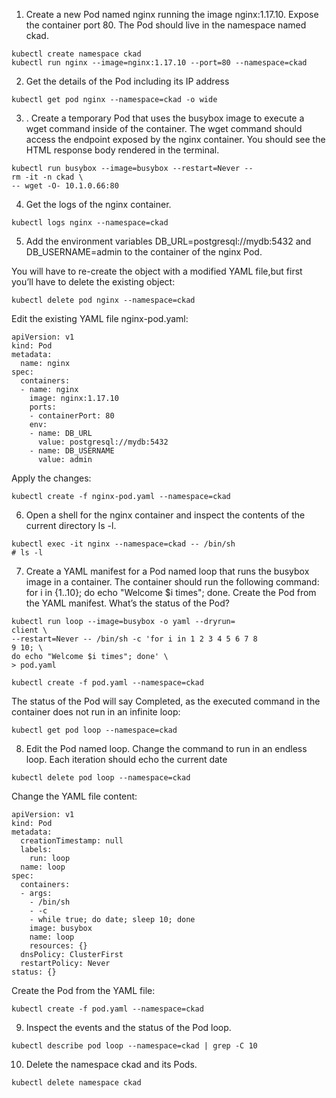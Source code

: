 1. Create a new Pod named nginx running the image nginx:1.17.10. Expose the container port 80. The Pod should live in the namespace named ckad.


```
kubectl create namespace ckad
kubectl run nginx --image=nginx:1.17.10 --port=80 --namespace=ckad

```
2. Get the details of the Pod including its IP address

```
kubectl get pod nginx --namespace=ckad -o wide

```

3. . Create a temporary Pod that uses the busybox image to execute a wget command inside of the container. The wget command should access the endpoint exposed by the nginx container. You should see the HTML response body rendered in the terminal.

```
kubectl run busybox --image=busybox --restart=Never --
rm -it -n ckad \
-- wget -O- 10.1.0.66:80

```
4. Get the logs of the nginx container.

```
kubectl logs nginx --namespace=ckad

```
5. Add the environment variables DB_URL=postgresql://mydb:5432 and DB_USERNAME=admin to the container of the nginx Pod.

You will have to re-create the object with a modified YAML file,but first you’ll have to delete the existing object:

```
kubectl delete pod nginx --namespace=ckad

```
Edit the existing YAML file nginx-pod.yaml:

```
apiVersion: v1
kind: Pod
metadata:
  name: nginx
spec:
  containers:
  - name: nginx
    image: nginx:1.17.10
    ports:
    - containerPort: 80
    env:
    - name: DB_URL
      value: postgresql://mydb:5432
    - name: DB_USERNAME
      value: admin

```
Apply the changes:

```
kubectl create -f nginx-pod.yaml --namespace=ckad

```


6. Open a shell for the nginx container and inspect the contents of the current directory ls -l.

```
kubectl exec -it nginx --namespace=ckad -- /bin/sh
# ls -l
```

7. Create a YAML manifest for a Pod named loop that runs the busybox image in a container. The container should run the following command: for i in {1..10}; do echo "Welcome $i times"; done. Create the Pod from the YAML manifest. What’s the status of the Pod?

```
kubectl run loop --image=busybox -o yaml --dryrun=
client \
--restart=Never -- /bin/sh -c 'for i in 1 2 3 4 5 6 7 8
9 10; \
do echo "Welcome $i times"; done' \
> pod.yaml

kubectl create -f pod.yaml --namespace=ckad

```

The status of the Pod will say Completed, as the executed command in the container does not run in an infinite loop:

```
kubectl get pod loop --namespace=ckad

```
8. Edit the Pod named loop. Change the command to run in an endless loop. Each iteration should echo the current date

```
kubectl delete pod loop --namespace=ckad

```
Change the YAML file content:

```
apiVersion: v1
kind: Pod
metadata:
  creationTimestamp: null
  labels:
    run: loop
  name: loop
spec:
  containers:
  - args:
    - /bin/sh
    - -c
    - while true; do date; sleep 10; done
    image: busybox
    name: loop
    resources: {}
  dnsPolicy: ClusterFirst
  restartPolicy: Never
status: {}

```
Create the Pod from the YAML file:
```
kubectl create -f pod.yaml --namespace=ckad

```
9. Inspect the events and the status of the Pod loop.
```
kubectl describe pod loop --namespace=ckad | grep -C 10

```
10. Delete the namespace ckad and its Pods.
```
kubectl delete namespace ckad

```





